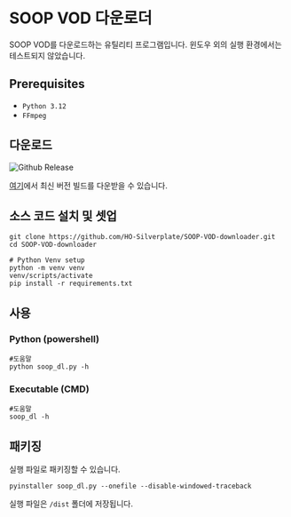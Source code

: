 # SOOP VOD 다운로더

SOOP VOD를 다운로드하는 유틸리티 프로그램입니다.
윈도우 외의 실행 환경에서는 테스트되지 않았습니다.

## Prerequisites

- `Python 3.12`
- `FFmpeg`

## 다운로드

![Github Release](https://img.shields.io/github/v/release/HO-silverplate/SOOP-VOD-downloader?link=https://github.com/HO-Silverplate/SOOP-VOD-downloader/releases/latest)

[여기](https://github.com/HO-Silverplate/SOOP-VOD-downloader/releases/latest)에서 최신 버전 빌드를 다운받을 수 있습니다.

## 소스 코드 설치 및 셋업

```shell
git clone https://github.com/HO-Silverplate/SOOP-VOD-downloader.git
cd SOOP-VOD-downloader

# Python Venv setup
python -m venv venv
venv/scripts/activate
pip install -r requirements.txt
```

## 사용

### Python (powershell)

```shell
#도움말
python soop_dl.py -h
```

### Executable (CMD)

```shell
#도움말
soop_dl -h
```

## 패키징

실행 파일로 패키징할 수 있습니다.

```shell
pyinstaller soop_dl.py --onefile --disable-windowed-traceback
```

실행 파일은 `/dist` 폴더에 저장됩니다.
